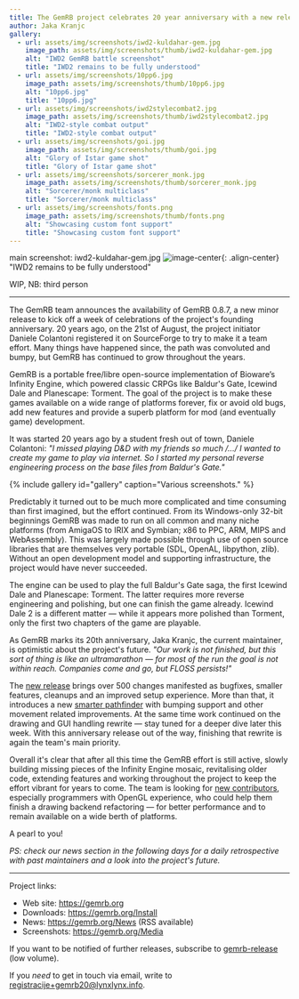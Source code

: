 ```yaml
---
title: The GemRB project celebrates 20 year anniversary with a new release
author: Jaka Kranjc
gallery:
  - url: assets/img/screenshots/iwd2-kuldahar-gem.jpg
    image_path: assets/img/screenshots/thumb/iwd2-kuldahar-gem.jpg
    alt: "IWD2 GemRB battle screenshot"
    title: "IWD2 remains to be fully understood"
  - url: assets/img/screenshots/10pp6.jpg
    image_path: assets/img/screenshots/thumb/10pp6.jpg
    alt: "10pp6.jpg"
    title: "10pp6.jpg"
  - url: assets/img/screenshots/iwd2stylecombat2.jpg
    image_path: assets/img/screenshots/thumb/iwd2stylecombat2.jpg
    alt: "IWD2-style combat output"
    title: "IWD2-style combat output"
  - url: assets/img/screenshots/goi.jpg
    image_path: assets/img/screenshots/thumb/goi.jpg
    alt: "Glory of Istar game shot"
    title: "Glory of Istar game shot"
  - url: assets/img/screenshots/sorcerer_monk.jpg
    image_path: assets/img/screenshots/thumb/sorcerer_monk.jpg
    alt: "Sorcerer/monk multiclass"
    title: "Sorcerer/monk multiclass"
  - url: assets/img/screenshots/fonts.png
    image_path: assets/img/screenshots/thumb/fonts.png
    alt: "Showcasing custom font support"
    title: "Showcasing custom font support"
---
```


main screenshot:
iwd2-kuldahar-gem.jpg
![image-center](/assets/images/filename.jpg){: .align-center}
"IWD2 remains to be fully understood"

WIP, NB: third person

---------

The GemRB team announces the availability of GemRB 0.8.7, a new minor release to kick off
a week of celebrations of the project's founding anniversary. 20 years ago, on the 21st of
August, the project initiator Daniele Colantoni registered it on SourceForge to try to make
it a team effort. Many things have happened since, the path was convoluted and bumpy, but
GemRB has continued to grow throughout the years.

GemRB is a portable free/libre open-source implementation of Bioware’s Infinity Engine, which
powered classic CRPGs like Baldur's Gate, Icewind Dale and Planescape: Torment. The goal of
the project is to make these games available on a wide range of platforms forever, fix or avoid
old bugs, add new features and provide a superb platform for mod (and eventually game) development.

It was started 20 years ago by a student fresh out of town, Daniele Colantoni:
_"I missed playing D&D with my friends so much /.../ I wanted to create my game to play
via internet. So I started my personal reverse engineering process on the base files
from Baldur's Gate."_

{% include gallery id="gallery" caption="Various screenshots." %}

Predictably it turned out to be much more complicated and time consuming than first
imagined, but the effort continued. From its Windows-only 32-bit beginnings GemRB was
made to run on all common and many niche platforms (from AmigaOS to IRIX and Symbian;
x86 to PPC, ARM, MIPS and WebAssembly). This was largely made possible through use
of open source libraries that are themselves very portable (SDL, OpenAL, libpython, zlib).
Without an open development model and supporting infrastructure, the project would have
never succeeded.

The engine can be used to play the full Baldur's Gate saga, the first Icewind Dale and
Planescape: Torment. The latter requires more reverse engineering and polishing, but
one can finish the game already. Icewind Dale 2 is a different matter — while it
appears more polished than Torment, only the first two chapters of the game are
playable.

As GemRB marks its 20th anniversary, Jaka Kranjc, the current maintainer, is optimistic about
the project's future. _"Our work is not finished, but this sort of thing is like an
ultramarathon — for most of the run the goal is not within reach. Companies come and go, but
FLOSS persists!"_

The [new release](https://gemrb.org/2020/08/24/gemrb-0-8-7-released.html)
brings over 500 changes manifested as bugfixes, smaller features, cleanups
and an improved setup experience. More than that, it introduces a new [smarter
pathfinder](https://gemrb.org/2020/07/16/new-pathfinder-smarter-movement.html) with
bumping support and other movement related improvements. At the same time work continued
on the drawing and GUI handling rewrite — stay tuned for a deeper dive later this week.
With this anniversary release out of the way, finishing that rewrite is again the team's
main priority. 

Overall it's clear that after all this time the GemRB effort is still active, slowly building
missing pieces of the Infinity Engine mosaic, revitalising older code, extending features and
working throughout the project to keep the effort vibrant for years to come. The team is
looking for [new contributors](https://github.com/gemrb/gemrb/blob/master/CONTRIBUTING.md),
especially programmers with OpenGL experience, who could help them finish a drawing backend
refactoring — for better performance and to remain available on a wide berth of platforms.

A pearl to you!

_PS: check our news section in the following days for a daily retrospective with past maintainers and a look into the project's future._ 

---
Project links:
- Web site: https://gemrb.org
- Downloads: https://gemrb.org/Install
- News: https://gemrb.org/News (RSS available)
- Screenshots: https://gemrb.org/Media

If you want to be notified of further releases, subscribe to
[gemrb-release](https://sourceforge.net/projects/gemrb/lists/gemrb-release) (low volume).

If you _need_ to get in touch via email, write to <registracije+gemrb20@lynxlynx.info>.
